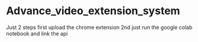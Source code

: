 # Advance_video_extension_system
Just 2 steps
first upload the chrome extension
2nd just run the google colab notebook
and link the api
